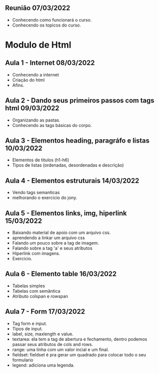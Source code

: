 ## Reunião  07/03/2022 

- Conhecendo como funcionará o curso.
- Conhecendo os topicos do curso.

# Modulo de Html

## Aula 1 - Internet  08/03/2022

- Conhecendo a internet
- Criação do html
- Afins.

## Aula 2 - Dando seus primeiros passos com tags html  09/03/2022

- Organizando as pastas.
- Conhecendo as tags básicas do corpo.

## Aula 3 - Elementos heading, paragráfo e listas  10/03/2022

- Elementos de titulos (h1-h6)
- Tipos de listas (ordenadas, desordenadas e descrição)

## Aula 4 - Elementos estruturais 14/03/2022

- Vendo tags semanticas
- melhorando o exercicio do jony.

## Aula 5 - Elementos links, img, hiperlink 15/03/2022

- Baixando material de apoio com um arquivo css.
- aprendendo a linkar um arquivo css
- Falando um pouco sobre a tag de imagem.
- Falando sobre a tag 'a' e seus atributos
- Hiperlink com imagens.
- Exercicio.

## Aula 6 - Elemento table 16/03/2022

- Tabelas simples
- Tabelas com semântica
- Atributo colspan e rowspan

## Aula 7 - Form 17/03/2022 

- Tag form e input.
- Tipos de input.
- label, size, maxlength e value.
- textarea: ela tem a tag de abertura e fechamento, dentro podemos passar seus atributos de cols and rows.
- range: uma linha com um valor incial e um final.
- fieldset: fieldset é pra gerar um quadrado para colocar todo o seu formulario 
- legend: adiciona uma legenda.